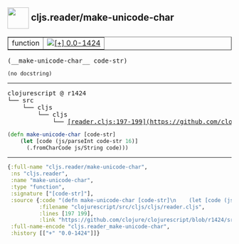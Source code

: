 ## <img width="48px" valign="middle" src="http://i.imgur.com/Hi20huC.png"> cljs.reader/make-unicode-char

 <table border="1">
<tr>
<td>function</td>
<td><a href="https://github.com/cljsinfo/api-refs/tree/0.0-1424"><img valign="middle" alt="[+] 0.0-1424" src="https://img.shields.io/badge/+-0.0--1424-lightgrey.svg"></a> </td>
</tr>
</table>

 <samp>
(__make-unicode-char__ code-str)<br>
</samp>

```
(no docstring)
```

---

 <pre>
clojurescript @ r1424
└── src
    └── cljs
        └── cljs
            └── <ins>[reader.cljs:197-199](https://github.com/clojure/clojurescript/blob/r1424/src/cljs/cljs/reader.cljs#L197-L199)</ins>
</pre>

```clj
(defn make-unicode-char [code-str]
    (let [code (js/parseInt code-str 16)]
      (.fromCharCode js/String code)))
```


---

```clj
{:full-name "cljs.reader/make-unicode-char",
 :ns "cljs.reader",
 :name "make-unicode-char",
 :type "function",
 :signature ["[code-str]"],
 :source {:code "(defn make-unicode-char [code-str]\n    (let [code (js/parseInt code-str 16)]\n      (.fromCharCode js/String code)))",
          :filename "clojurescript/src/cljs/cljs/reader.cljs",
          :lines [197 199],
          :link "https://github.com/clojure/clojurescript/blob/r1424/src/cljs/cljs/reader.cljs#L197-L199"},
 :full-name-encode "cljs.reader_make-unicode-char",
 :history [["+" "0.0-1424"]]}

```
